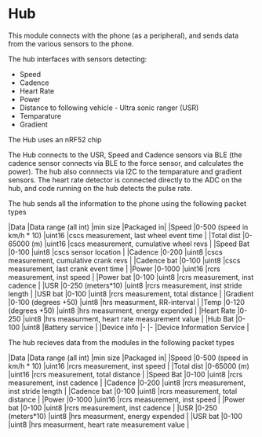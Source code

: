 # Hub

This module connects with the phone (as a peripheral), and sends data from the various
sensors to the phone.

The hub interfaces with sensors detecting:
- Speed
- Cadence
- Heart Rate
- Power
- Distance to following vehicle - Ultra sonic ranger (USR)
- Temparature
- Gradient

The Hub uses an nRF52 chip

The Hub connects to the USR, Speed and Cadence sensors via BLE (the cadence sensor
connects via BLE to the force sensor, and calculates the power). The hub also connnects
via I2C to the temparature and gradient sensors.  The heart rate detector is connected
directly to the ADC on the hub, and code running on the hub detects the pulse rate.

The hub sends all the information to the phone using the following packet types 

|Data	        |Data range (all int)	    |min size	|Packaged in|
|Speed	        |0-500 (speed in km/h * 10)	|uint16	|cscs measurement, last wheel event time |
|Total dist	    |0-65000 (m)	            |uint16	|cscs measurement, cumulative wheel revs |
|Speed Bat	    |0-100	                    |uint8	|cscs sensor location |
|Cadence	    |0-200	                    |uint8	|cscs measurement, cumulative crank revs |
|Cadence bat	|0-100	                    |uint8	|cscs measurement, last crank event time |
|Power	        |0-1000	                    |uint16	|rcrs measurement, inst speed |
|Power bat	    |0-100	                    |uint8	|rcrs measurement, inst cadence |
|USR	        |0-250 (meters*10)	        |uint8	|rcrs measurement, inst stride length |
|USR bat	    |0-100	                    |uint8	|rcrs measurement, total distance |
|Gradient	    |0-100 (degrees +50)	    |uint8	|hrs measurment, RR-interval |
|Temp	        |0-120 (degrees +50)	    |uint8	|hrs measurment, energy expended |
|Heart Rate	    |0-250	                    |uint8	|hrs measurment, heart rate measurement value |
|Hub Bat	    |0-100	                    |uint8	|Battery service |
|Device info	|-	                        |-	    |Device Information Service |

The hub recieves data from the modules in the following packet types

|Data	        |Data range (all int)	    |min size	|Packaged in|
|Speed	        |0-500 (speed in km/h * 10)	|uint16	|rcrs measurement, inst speed |
|Total dist	    |0-65000 (m)	            |uint16	|rcrs measurement, total distance |
|Speed Bat	    |0-100	                    |uint8	|rcrs measurement, inst cadence |
|Cadence	    |0-200	                    |uint8	|rcrs measurement, inst stride length |
|Cadence bat	|0-100	                    |uint8	|rcrs measurement, total distance |
|Power	        |0-1000	                    |uint16	|rcrs measurement, inst speed |
|Power bat	    |0-100	                    |uint8	|rcrs measurement, inst cadence |
|USR	        |0-250 (meters*10)	        |uint8	|hrs measurment, energy expended |
|USR bat	    |0-100	                    |uint8	|hrs measurment, heart rate measurement value |
